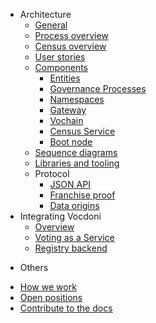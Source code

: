 <!-- - [White paper](/whitepaper.md) -->
- Architecture
    - [General](/architecture/general.md)
    - [Process overview](/architecture/process-overview.md)
    - [Census overview](/architecture/census-overview.md)
    - [User stories](/architecture/user-stories.md)
    - [Components](/architecture/components.md)
        - [Entities](/architecture/components/entities.md)
        - [Governance Processes](/architecture/components/processes.md)
        - [Namespaces](/architecture/components/namespaces.md)
        - [Gateway](/architecture/components/gateway.md)
        - [Vochain](/architecture/components/vochain.md)
        - [Census Service](/architecture/components/census-service.md)
        - [Boot node](/architecture/components/bootnode.md)
    - [Sequence diagrams](/architecture/sequence-diagrams.md)
    - [Libraries and tooling](/architecture/libraries-tooling.md)
    - Protocol
        - [JSON API](/architecture/protocol/json-api.md)
        - [Franchise proof](/architecture/protocol/franchise-proof.md)
        - [Data origins](/architecture/protocol/data-origins.md)
        <!-- - [Messaging](/architecture/protocol/messaging.md) -->
- Integrating Vocdoni
   - [Overview](/integration/overview.md)
   - [Voting as a Service](/integration/voting-as-a-service.md)
   - [Registry backend](/integration/registry-token-api.md)
<!--- Design
<!--  - [UI prototype](design/ui-prototype.md) -->
<!--  - [Reputation mechanisms](design/entities-reputation-mechanisms.md) -->
<!--  - [Sketch.systems convention](design/sketch-systems-convention.md) -->

- Others
  <!--  - - [Vision](about-us/vision.md)-->
  <!--  - - [Problem and solution](about-us/problem-solution.md)-->
<!--  - - [Alternatives](about-us/alternatives.md)-->
  - [How we work](/about-us/how-we-work.md)
  - [Open positions](/about-us/open-positions.md)
  - [Contribute to the docs](/other/contribute.md)
